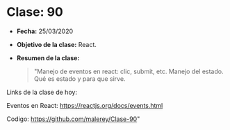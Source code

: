 # Clase: 90

- **Fecha:** 25/03/2020
- **Objetivo de la clase:** React.
- **Resumen de la clase:**

  > "Manejo de eventos en react: clic, submit, etc. Manejo del estado. Qué es estado y para que sirve.

Links de la clase de hoy:

Eventos en React: https://reactjs.org/docs/events.html

Codigo: https://github.com/malerey/Clase-90"